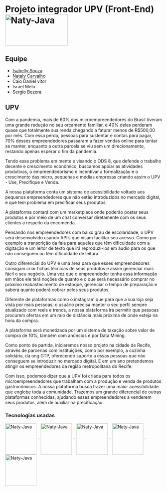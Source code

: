 # Projeto integrador UPV (Front-End)  <img align="center" alt="Naty-Java" height="100" width="200" src="https://i.imgur.com/X1Wvbro.png" >
  

## Equipe
- <a href="https://github.com/issasouza">Isabelly Souza </a>
-  <a href="https://github.com/Nataly-Carvalho">Nataly Carvalho</a>
-  Caio Daniel vitor
-  Israel Melo 
-  Sergio Bezera

## UPV

Com a pandemia, mais de 60% dos microempreendedores do Brasil tiveram uma grande redução no seu orçamento familiar, e 40% deles perderam quase que totalmente sua renda,chegando a faturar menos de R$500,00 por mês. Com essa perda, pessoas para sustentar e contas para pagar, 70% desses empreendedores passaram a fazer vendas online para tentar se manter, enquanto a outra parcela se viu sem um direcionamento, restando apenas esperar o fim da pandemia.

Tendo esse problema em mente e visando o ODS 8, que defende o trabalho decente e crescimento econômico, buscamos apoiar as atividades produtivas, o empreendedorismo e incentivar a formalização e o crescimento das micro, pequenas e médias empresas criando assim o UPV - Use, Precifique e Venda.

A nossa plataforma conta um sistema de acessibilidade voltado aos pequenos empreendedores que não estão introduzidos no mercado digital, e que tem problema em precificar seus produtos.

A plataforma contará com um marketplace onde poderão postar seus produtos e por meio de um chat conversar diretamente com os seus clientes a respeito da encomenda.

Pensando nos empreendedores com baixo grau de escolaridade, 
o UPV será desenvolvido usando API’s que visam facilitar seu acesso. Como por exemplo a transcrição da fala para aqueles que têm dificuldade com a digitação e um leitor de texto que irá reproduzi-los em áudio para os que não conseguem ou têm dificuldade de leitura.

Outro diferencial do UPV é uma área para que esses empreendedores consigam criar fichas técnicas de seus produtos e assim gerenciar mais fácil o seu negócio. Uma vez que o empreendedor tenha essa informação em mãos ele terá noções de quanto e o que será necessário comprar no próximo reabastecimento de estoque, gerenciar o tempo de preparação e saberá quanto poderá cobrar pelos seus produtos. 

Diferente de plataformas como o instagram que para que a sua loja seja vista por mais pessoas, o usuário precisa manter o seu perfil sempre atualizado com reels e trends, a nossa plataforma irá permitir que pessoas procurem ofertas em um raio de distância mais próxima de onde esteja na hora da compra.

A plataforma será monetizada por um sistema de taxação sobre valor de compra de 10%, também com anúncios e por Data Mining.

Como ponto de partida, iniciaremos nosso projeto na cidade de Recife, através de parcerias com instituições, como por exemplo, a cozinha solidária, da ong GTP, oferecendo suporte a essas pessoas que não conseguem se introduzir no mercado digital. E em um ano pretendemos atingir os empreendedores da região metropolitana do Recife. 

Com isso, podemos dizer que a UPV foi criada para todos os microempreendedores que trabalham com a produção e venda de produtos gastronômicos. A nossa plataforma busca trazer uma maior acessibilidade que englobe toda a comunidade.  Trazemos um grande diferencial de outras plataformas conhecidas, ajudando esses empreendedores a venderem seus produtos, além de auxiliar na precificação.

### Tecnologias usadas 

<div>
 <img align="center" alt="Naty-Java" height="100" width="100" src="https://cdn.jsdelivr.net/gh/devicons/devicon/icons/html5/html5-original.svg" />
-
<img align="center" alt="Naty-Java" height="100" width="100" src="https://cdn.jsdelivr.net/gh/devicons/devicon/icons/css3/css3-original.svg" />
-
<img align="center" alt="Naty-Java" height="100" width="100" src="https://cdn.jsdelivr.net/gh/devicons/devicon/icons/typescript/typescript-original.svg" />
-
<img align="center" alt="Naty-Java" height="100" width="100" src="https://cdn.jsdelivr.net/gh/devicons/devicon/icons/bootstrap/bootstrap-original.svg" />
-
<img align="center" alt="Naty-Java" height="100" width="100" src="https://cdn.jsdelivr.net/gh/devicons/devicon/icons/angularjs/angularjs-original.svg" />
          
          
          
 
 </div>
          

